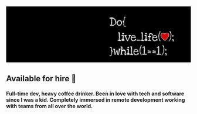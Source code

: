 

![banner](41993.jpg)

## Available for hire :seedling:
#### Full-time dev, heavy coffee drinker. Been in love with tech and software since I was a kid.  Completely immersed in remote development working with teams from all over the world. 

<!--
**Meltrust/Meltrust** is a ✨ _special_ ✨ repository because its `README.md` (this file) appears on your GitHub profile.

Here are some ideas to get you started:

- 🔭 I’m currently working on ...
- 🌱 I’m currently learning ...
- 👯 I’m looking to collaborate on ...
- 🤔 I’m looking for help with ...
- 💬 Ask me about ...
- 📫 How to reach me: ...
- 😄 Pronouns: ...
- ⚡ Fun fact: ...
-->
